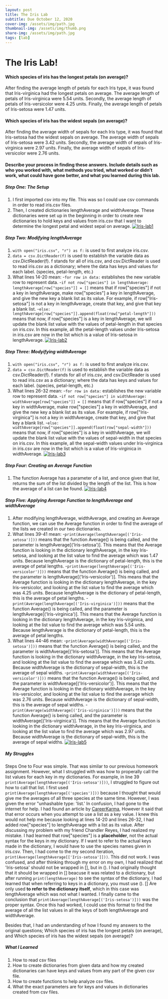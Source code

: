 ```yaml
---
layout: post
title: The Iris Lab
subtitle: Due October 12, 2020
cover-img: /assets/img/path.jpg
thumbnail-img: /assets/img/thumb.png
share-img: /assets/img/path.jpg
tags: [lab]
---
```


# The Iris Lab!

#### Which species of iris has the longest petals (on average)?
After finding the average length of petals for each Iris type, it was found that Iris-virginica had the longest petals on average. The average length of petals of Iris-virginica were 5.54 units. Secondly, the average length of petals of Iris-versicolor were 4.25 units. Finally, the average length of petals of Iris-setosa were 1.47 units.

#### Which species of iris has the widest sepals (on average)?
After finding the average width of sepals for each Iris type, it was found that Iris-setosa had the widest sepals on average. The average width of sepals of Iris-setosa were 3.42 units. Secondly, the average width of sepals of Iris-virginica were 2.97 units. Finally, the average width of sepals of Iris-versicolor were 2.76 units. 

#### Describe your process in finding these answers. Include details such as who you worked with, what methods you tried, what worked or didn’t work, what could have gone better, and what you learned during this lab. 

##### Step One: The Setup 
1. I first imported csv into my file. This was so I could use csv commands in order to read iris.csv files.
2. Then, I created dictionaries lengthAverage and widthAverage. These dictionaries were set up in the beginning in order to create new dictionaries to hold keys and values from iris.csv that I want to determine the longest petal and widest sepal on average.
<a href="https://ibb.co/7j6CW1v"><img src="https://i.ibb.co/sbMRwVj/Iris-lab1.png" alt="Iris-lab1" border="0"></a>

##### Step Two: Modifying lengthAverage
1. `with open("iris.csv", "r") as f:` is used to first analyze iris.csv. 
2. `data = csv.DictReader(f)` is used to establish the variable data as csv.DictReader(f). f stands for all of iris.csv, and csv.DictReader is used to read iris.csv as a dictionary; where the data has keys and values for each label. (species, petal-length, etc.)
3. What lines 14-20 mean:
    -`for row in data:` establishes the new variable row to represent data.
    -`if not row["species"] in lengthAverage: lengthAverage[row["species"]] = []` means that if row["species"] if not a key in lengthAverage, make row["species"] a key in lengthAverage, and give the new key a blank list as its value. For example, if row["Iris-setosa"] is not a key in lengthAverage, create that key, and give that key a blank list.
    -`else: lengthAverage[row["species"]].append(float(row["petal-length"]))` means that now, if row["species"] is a key in lengthAverage, we will update the blank list value with the values of petal-length in that species on iris.csv. In this example, all the petal-length values under Iris-setosa in iris.csv are now in the list which is a value of Iris-setosa in lengthAverage.
<a href="https://ibb.co/pbmTspY"><img src="https://i.ibb.co/vVtWr80/Iris-lab2.png" alt="Iris-lab2" border="0"></a>

##### Step Three: Modyifying widthAverage
1. `with open("iris.csv", "r") as f:` is used to first analyze iris.csv. 
2. `data = csv.DictReader(f)` is used to establish the variable data as csv.DictReader(f). f stands for all of iris.csv, and csv.DictReader is used to read iris.csv as a dictionary; where the data has keys and values for each label. (species, petal-length, etc.)
3. What lines 26-32 mean:
    -`for row in data:` establishes the new variable row to represent data.
    -`if not row["species"] in widthAverage: widthAverage[row["species"]] = []` means that if row["species"] if not a key in widthAverage, make row["species"] a key in widthAverage, and give the new key a blank list as its value. For example, if row["Iris-virginica"] is not a key in widthAverage, create that key, and give that key a blank list.
    -`else: widthAverage[row["species"]].append(float(row["sepal-width"]))` means that now, if row["species"] is a key in widthAverage, we will update the blank list value with the values of sepal-width in that species on iris.csv. In this example, all the sepal-width values under Iris-virginica in iris.csv are now in the list which is a value of Iris-virginica in widthAverage.
<a href="https://ibb.co/QDv02LQ"><img src="https://i.ibb.co/nPMpH9m/Iris-lab3.png" alt="Iris-lab3" border="0"></a>

##### Step Four: Creating an Average Function
1. The function Average has a parameter of a list, and once given that list, returns the sum of the list divided by the length of the list. This is how the average of a list can be found.
<a href="https://ibb.co/m6Y6PMF"><img src="https://i.ibb.co/J5b5SMF/Iris-lab4.png" alt="Iris-lab4" border="0"></a>

##### Step Five: Applying Average Function to lengthAverage and widthAverage
1. After modifying lengthAverage, widthAverage, and creating an Average function, we can use the Average function in order to find the average of the lists we created in our two dictionaries.
2. What lines 39-41 mean:
    -`print(Average(lengthAverage[('Iris-setosa')]))` means that the function Average() is being called, and the parameter is lengthAverage[('Iris-setosa')]. This means that the Average function is looking in the dictionary lengthAverage, in the key Iris-setosa, and looking at the list value to find the average which was 1.47 units. Because lengthAverage is the dictionary of petal-length, this is the average of petal lengths.
    -`print(Average(lengthAverage[('Iris-versicolor')]))` means that the function Average() is being called, and the parameter is lengthAverage[('Iris-versicolor')]. This means that the Average function is looking in the dictionary lengthAverage, in the key Iris-versicolor, and looking at the list value to find the average which was 4.25 units. Because lengthAverage is the dictionary of petal-length, this is the average of petal lengths.
    -`print(Average(lengthAverage[('Iris-virginica')]))` means that the function Average() is being called, and the parameter is lengthAverage[('Iris-virginica')]. This means that the Average function is looking in the dictionary lengthAverage, in the key Iris-virginica, and looking at the list value to find the average which was 5.54 units. Because lengthAverage is the dictionary of petal-length, this is the average of petal lengths.
3. What lines 44-46 mean:
    -`print(Average(widthAverage[('Iris-setosa')]))` means that the function Average() is being called, and the parameter is widthAverage[('Iris-setosa')]. This means that the Average function is looking in the dictionary widthAverage, in the key Iris-setosa, and looking at the list value to find the average which was 3.42 units. Because widthAverage is the dictionary of sepal-width, this is the average of sepal widths.
    -`print(Average(widthAverage[('Iris-versicolor')]))` means that the function Average() is being called, and the parameter is widthAverage[('Iris-versicolor')]. This means that the Average function is looking in the dictionary widthAverage, in the key Iris-versicolor, and looking at the list value to find the average which was 2.76 units. Because widthAverage is the dictionary of sepal-width, this is the average of sepal widths.
    -`print(Average(widthAverage[('Iris-virginica')]))` means that the function Average() is being called, and the parameter is widthAverage[('Iris-virginica')]. This means that the Average function is looking in the dictionary widthAverage, in the key Iris-virginica, and looking at the list value to find the average which was 2.97 units. Because widthAverage is the dictionary of sepal-width, this is the average of sepal widths.
<a href="https://ibb.co/4p6JQC7"><img src="https://i.ibb.co/gJ56nQ3/Iris-lab5.png" alt="Iris-lab5" border="0"></a>

##### My Struggles 
Steps One to Four was simple. That was similar to our previous homework assignment. However, what I struggled with was how to properally call the list values for each key in my dictionaries. For example, in line 39 `print(Average(lengthAverage[('Iris-setosa')]))`, I struggled to figure out how to call that list. I first used `print(Average(lengthAverage[('species')]))` because I thought that would give me the averages of all three species at the same time. However, I was given the error "unhashable type: 'list.' In confusion, I had gone to the internet for help. I had found an article by [CareerKarma](https://careerkarma.com/blog/python-typeerror-unhashable-type-list/), However it said that that error occurs when you attempt to use a list as a key value. I knew this would not help me because looking at lines 14-20 and lines 26-32, I had added row["species"] to lengthAverage with a list as its value. After discussing my problem with my friend Chandler Reyes, I had realized my mistake. I had learned that row["species"] is a **placeholder**, not the actual syntax for the keys in my dictionary. If I want to refer to the actual keys made in the dictionary, I would have to use the species names given in iris.csv. Then, I had come to the my second iteration, `print(Average(lengthAverage[['Iris-setosa']]))`. This did not work. I was confused, and after thinking through my error on my own, I had realized that 'Iris-setosa' should not be wrapped in [], but in (). I had originally thought that it should be wrapped in [] beacuse it was related to a dictionary, but after running `print(lengthAverage)` to see the syntax of the dictionary, I had learned that when referring to keys in a dictionary, you must use (). [] Are only used **to refer to the dictionary itself**, which in this case was lengthAverage which was not what I wanted. I finally came to the conclusion that `print(Average(lengthAverage[('Iris-setosa')]))` was the proper syntax. Once this had worked, I could use this format to find the average of all the list values in all the keys of both lengthAverage and widthAverage.

Besides that, I had an understanding of how I found my answers to the original questions; Which species of iris has the longest petals (on average), and Which species of iris has the widest sepals (on average)?

##### What I Learned 
1. How to read csv files
2. How to create dictionaries from given data and how my created dictionaries can have keys and values from any part of the given csv file.
3. How to create functions to help analyze csv files.
4. What the exact parameters are for keys and values in dictionaries created from csv files.